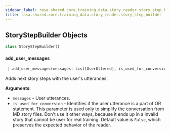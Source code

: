 ```yaml
---
sidebar_label: rasa.shared.core.training_data.story_reader.story_step_builder
title: rasa.shared.core.training_data.story_reader.story_step_builder
---
```


## StoryStepBuilder Objects

```python
class StoryStepBuilder()
```

#### add\_user\_messages

```python
 | add_user_messages(messages: List[UserUttered], is_used_for_conversion: bool = False) -> None
```

Adds next story steps with the user&#x27;s utterances.

**Arguments**:

- `messages` - User utterances.
- `is_used_for_conversion` - Identifies if the user utterance is a part of
  OR statement. This parameter is used only to simplify the conversation
  from MD story files. Don&#x27;t use it other ways, because it ends up
  in a invalid story that cannot be user for real training.
  Default value is `False`, which preserves the expected behavior
  of the reader.

